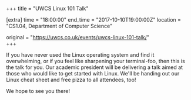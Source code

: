 +++
title = "UWCS Linux 101 Talk"

[extra]
time = "18:00:00"
end_time = "2017-10-10T19:00:00Z"
location = "CS1.04, Department of Computer Science"

original = "https://uwcs.co.uk/events/uwcs-linux-101-talk/"    
+++

If you have never used the Linux operating system and find it overwhelming, or if you feel like sharpening your terminal-foo, then this is the talk for you. Our academic president will be delivering a talk aimed at those who would like to get started with Linux. We'll be handing out our Linux cheat sheet and free pizza to all attendees, too\!

We hope to see you there\!

